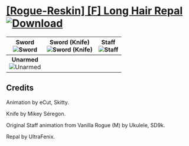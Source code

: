 # [\[Rogue-Reskin\] \[F\] Long Hair Repal](https://github.com/Klokinator/FE-Repo/tree/main/Battle%20Animations/Infantry%20-%20(Swd)%20Thieves,%20Rogues,%20Assassins/%5BRogue-Reskin%5D%20%5BF%5D%20Long%20Hair%20Repal) [![Download](https://img.shields.io/badge/Download--red?style=social&logo=github)](https://minhaskamal.github.io/DownGit/#/home?url=https://github.com/Klokinator/FE-Repo/tree/main/Battle%20Animations/Infantry%20-%20(Swd)%20Thieves,%20Rogues,%20Assassins/%5BRogue-Reskin%5D%20%5BF%5D%20Long%20Hair%20Repal)

| <b>Sword</b><br/><img alt="Sword" src="https://raw.githubusercontent.com/Klokinator/FE-Repo/main/Battle%20Animations/Infantry%20-%20(Swd)%20Thieves,%20Rogues,%20Assassins/%5BRogue-Reskin%5D%20%5BF%5D%20Long%20Hair%20Repal/1.%20Sword/Sword.gif"/> | <b>Sword (Knife)</b><br/><img alt="Sword (Knife)" src="https://raw.githubusercontent.com/Klokinator/FE-Repo/main/Battle%20Animations/Infantry%20-%20(Swd)%20Thieves,%20Rogues,%20Assassins/%5BRogue-Reskin%5D%20%5BF%5D%20Long%20Hair%20Repal/1.%20Sword%20(Knife)/Sword.gif"/> | <b>Staff</b><br/><img alt="Staff" src="https://raw.githubusercontent.com/Klokinator/FE-Repo/main/Battle%20Animations/Infantry%20-%20(Swd)%20Thieves,%20Rogues,%20Assassins/%5BRogue-Reskin%5D%20%5BF%5D%20Long%20Hair%20Repal/7.%20Staff/Staff.gif"/> |
| :---: | :---: | :---: |
| <b>Unarmed</b><br/><img alt="Unarmed" src="https://raw.githubusercontent.com/Klokinator/FE-Repo/main/Battle%20Animations/Infantry%20-%20(Swd)%20Thieves,%20Rogues,%20Assassins/%5BRogue-Reskin%5D%20%5BF%5D%20Long%20Hair%20Repal/8.%20Unarmed/Unarmed.gif"/> |

## Credits

Animation by eCut, Skitty. 

Knife by Mikey Séregon.

Original Staff animation from Vanilla Rogue (M) by Ukulele, SD9k.

Repal by UltraFenix.



